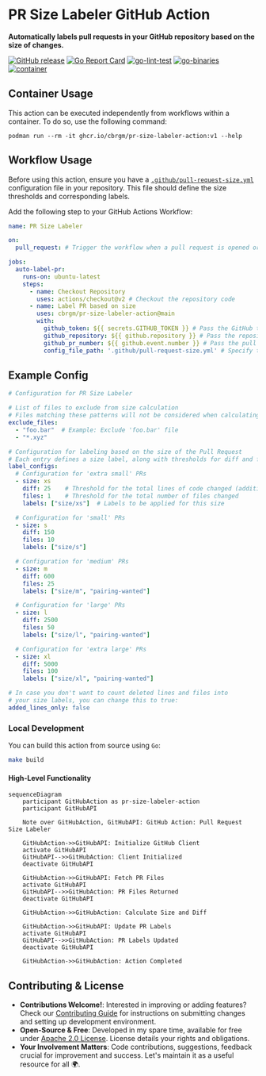 # PR Size Labeler GitHub Action

**Automatically labels pull requests in your GitHub repository based on the size of changes.**

[![GitHub release](https://img.shields.io/github/release/cbrgm/pr-size-labeler-action.svg)](https://github.com/cbrgm/pr-size-labeler-action)
[![Go Report Card](https://goreportcard.com/badge/github.com/cbrgm/pr-size-labeler-action)](https://goreportcard.com/report/github.com/cbrgm/pr-size-labeler-action)
[![go-lint-test](https://github.com/cbrgm/cbrgm-pr-size-labeler-action/actions/workflows/go-lint-test.yml/badge.svg)](https://github.com/cbrgm/cbrgm-pr-size-labeler-action/actions/workflows/go-lint-test.yml)
[![go-binaries](https://github.com/cbrgm/cbrgm-pr-size-labeler-action/actions/workflows/go-binaries.yml/badge.svg)](https://github.com/cbrgm/cbrgm-pr-size-labeler-action/actions/workflows/go-binaries.yml)
[![container](https://github.com/cbrgm/cbrgm-pr-size-labeler-action/actions/workflows/container.yml/badge.svg)](https://github.com/cbrgm/cbrgm-pr-size-labeler-action/actions/workflows/container.yml)

## Container Usage

This action can be executed independently from workflows within a container. To do so, use the following command:

```
podman run --rm -it ghcr.io/cbrgm/pr-size-labeler-action:v1 --help
```

## Workflow Usage

Before using this action, ensure you have a [`.github/pull-request-size.yml`](.github/pull-request-size.yml) configuration file in your repository. This file should define the size thresholds and corresponding labels.

Add the following step to your GitHub Actions Workflow:

```yaml
name: PR Size Labeler

on:
  pull_request: # Trigger the workflow when a pull request is opened or synchronized

jobs:
  auto-label-pr:
    runs-on: ubuntu-latest
    steps:
      - name: Checkout Repository
        uses: actions/checkout@v2 # Checkout the repository code
      - name: Label PR based on size
        uses: cbrgm/pr-size-labeler-action@main
        with:
          github_token: ${{ secrets.GITHUB_TOKEN }} # Pass the GitHub token for authentication
          github_repository: ${{ github.repository }} # Pass the repository name
          github_pr_number: ${{ github.event.number }} # Pass the pull request number
          config_file_path: '.github/pull-request-size.yml' # Specify the path to the configuration file
```

## Example Config

```yml
# Configuration for PR Size Labeler

# List of files to exclude from size calculation
# Files matching these patterns will not be considered when calculating PR size
exclude_files:
  - "foo.bar"  # Example: Exclude 'foo.bar' file
  - "*.xyz"

# Configuration for labeling based on the size of the Pull Request
# Each entry defines a size label, along with thresholds for diff and file count
label_configs:
  # Configuration for 'extra small' PRs
  - size: xs
    diff: 25    # Threshold for the total lines of code changed (additions + deletions)
    files: 1    # Threshold for the total number of files changed
    labels: ["size/xs"]  # Labels to be applied for this size

  # Configuration for 'small' PRs
  - size: s
    diff: 150
    files: 10
    labels: ["size/s"]

  # Configuration for 'medium' PRs
  - size: m
    diff: 600
    files: 25
    labels: ["size/m", "pairing-wanted"]

  # Configuration for 'large' PRs
  - size: l
    diff: 2500
    files: 50
    labels: ["size/l", "pairing-wanted"]

  # Configuration for 'extra large' PRs
  - size: xl
    diff: 5000
    files: 100
    labels: ["size/xl", "pairing-wanted"]

# In case you don't want to count deleted lines and files into
# your size labels, you can change this to true:
added_lines_only: false
```

### Local Development

You can build this action from source using `Go`:

```bash
make build
```

#### High-Level Functionality

```mermaid
sequenceDiagram
    participant GitHubAction as pr-size-labeler-action
    participant GitHubAPI

    Note over GitHubAction, GitHubAPI: GitHub Action: Pull Request Size Labeler

    GitHubAction->>GitHubAPI: Initialize GitHub Client
    activate GitHubAPI
    GitHubAPI-->>GitHubAction: Client Initialized
    deactivate GitHubAPI

    GitHubAction->>GitHubAPI: Fetch PR Files
    activate GitHubAPI
    GitHubAPI-->>GitHubAction: PR Files Returned
    deactivate GitHubAPI

    GitHubAction->>GitHubAction: Calculate Size and Diff

    GitHubAction->>GitHubAPI: Update PR Labels
    activate GitHubAPI
    GitHubAPI-->>GitHubAction: PR Labels Updated
    deactivate GitHubAPI

    GitHubAction->>GitHubAction: Action Completed

```

## Contributing & License

* **Contributions Welcome!**: Interested in improving or adding features? Check our [Contributing Guide](https://github.com/cbrgm/pr-size-labeler-action/blob/main/CONTRIBUTING.md) for instructions on submitting changes and setting up development environment.
* **Open-Source & Free**: Developed in my spare time, available for free under [Apache 2.0 License](https://github.com/cbrgm/pr-size-labeler-action/blob/main/LICENSE). License details your rights and obligations.
* **Your Involvement Matters**: Code contributions, suggestions, feedback crucial for improvement and success. Let's maintain it as a useful resource for all 🌍.

